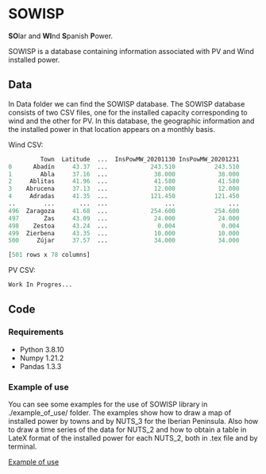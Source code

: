 # SOWISP

**SO**lar and **WI**nd **S**panish **P**ower.

SOWISP is a database containing information associated with PV and Wind installed power. 


## Data
In Data folder we can find the SOWISP database. The SOWISP database consists of two CSV files, one for the installed capacity corresponding to wind and the other for PV.  In this database, the geographic information and the installed power in that location appears on a monthly basis.

Wind CSV:

```python
         Town  Latitude  ...  InsPowMW_20201130 InsPowMW_20201231
0      Abadín     43.37  ...            243.510           243.510
1        Abla     37.16  ...             38.000            38.000
2     Ablitas     41.96  ...             41.580            41.580
3    Abrucena     37.13  ...             12.000            12.000
4     Adradas     41.35  ...            121.450           121.450
..        ...       ...  ...                ...               ...
496  Zaragoza     41.68  ...            254.600           254.600
497       Zas     43.09  ...             24.000            24.000
498    Zestoa     43.24  ...              0.004             0.004
499  Zierbena     43.35  ...             10.000            10.000
500     Zújar     37.57  ...             34.000            34.000

[501 rows x 78 columns]

```

PV CSV:

```python
Work In Progres...

```



## Code
### Requirements

- Python  3.8.10
- Numpy   1.21.2
- Pandas  1.3.3


### Example of use
You can see some examples for the use of SOWISP library in ./example_of_use/ folder. The examples show how to draw a map of installed power by towns and by NUTS_3 for the Iberian Peninsula. Also how to draw a time series of the data for NUTS_2 and how to obtain a table in LateX format of the installed power for each NUTS_2, both in .tex file and by terminal.


[Example of use](https://github.com/matrasujaen/SOWISP/blob/main/Code/README.md)
